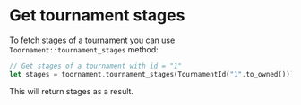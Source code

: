 # Get tournament stages

To fetch stages of a tournament you can use `Toornament::tournament_stages` method:

```rust
// Get stages of a tournament with id = "1"
let stages = toornament.tournament_stages(TournamentId("1".to_owned()));
```

This will return stages as a result.
